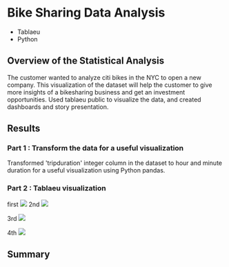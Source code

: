 # Bike Sharing Data Analysis
- Tablaeu
- Python
## Overview of the Statistical Analysis
The customer wanted to analyze citi bikes in the NYC to open a new company. This visualization of the dataset will help the customer to give more insights of a bikesharing business and get an investment opportunities. Used tablaeu public to visualize the data, and created dashboards and story presentation. 
## Results
### Part 1 : Transform the data for a useful visualization 
Transformed 'tripduration' integer column in the dataset to hour and minute duration for a useful visualization using Python pandas. 
### Part 2 : Tablaeu visualization 
first 
![](https://user-images.githubusercontent.com/64121596/151620547-85222c03-680d-41ff-8bd4-8b3160b8f780.png)
2nd
![](https://user-images.githubusercontent.com/64121596/151620600-c4a58766-abb4-44eb-8c62-494bcefd2203.png)

3rd
![](https://user-images.githubusercontent.com/64121596/151620634-82dad3ef-bf82-4f4a-b660-3bb10f21a163.png)

4th 
![](https://user-images.githubusercontent.com/64121596/151620674-db16467e-02c7-466a-9340-4ea6085fa0cb.png)

## Summary
